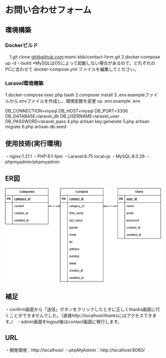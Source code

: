 # お問い合わせフォーム

## 環境構築

### Dockerビルド
　1.git clone git@github.com:mami-kbb/contact-form.git
  2.docker-compose up -d --build
  *MySQLはOSによって起動しない場合があるので、どれぞれのPCに合わせて docker-compose.yml ファイルを編集してください。

### Laravel環境構築
 1.docker-compose exec php bash
 2.composer install
 3..env.exampleファイルから.envファイルを作成し、環境変数を変更
 cp .env.example .env

 DB_CONNECTION=mysql
 DB_HOST=mysql
 DB_PORT=3306
 DB_DATABASE=laravel_db
 DB_USERNAME=laravel_user
 DB_PASSWORD=laravel_pass
 4.php artisan key:generate
 5.php artisan migrate
 6.php artisan db:seed

 ## 使用技術(実行環境)
 ・nginx:1.21.1
 ・PHP:8.1-fpm
 ・Laravel:8.75 local=ja
 ・MySQL:8.0.26
 ・phpmyadmin/phpmyadmin
 
## ER図
![ER図](docs/contact-form.png)

## 補足
・confirm画面から「送信」ボタンをクリックしたときに正しくthanks画面に行くことができませんでした。（直接http://localhost/thanksにはアクセスできます。）
・admin画面をlogout後はcontact画面に移行します。

## URL
・開発環境：http://localhost/
・phpMyAdmin：http://localhost:8080/
 
